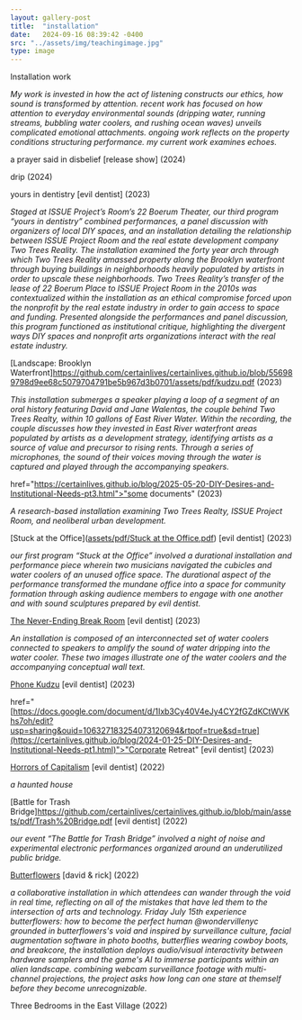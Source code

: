 ```yaml
---
layout: gallery-post
title:  "installation"
date:   2024-09-16 08:39:42 -0400
src: "../assets/img/teachingimage.jpg"
type: image
---
```

Installation work 

<i> My work is invested in how the act of listening constructs our ethics, how sound is transformed by attention. recent work has focused on how attention to everyday environmental sounds (dripping water, running streams, bubbling water coolers, and rushing ocean waves) unveils complicated emotional attachments. ongoing work reflects on the property conditions structuring performance. my current work examines echoes. </i>

a prayer said in disbelief [release show] (2024)

drip (2024)

yours in dentistry [evil dentist] (2023) 

<i> Staged at ISSUE Project’s Room’s 22 Boerum Theater, our third program “yours in dentistry” combined performances, a panel discussion with organizers of local DIY spaces, and an installation detailing the relationship between ISSUE Project Room and the real estate development company Two Trees Reality. The installation examined the forty year arch through which Two Trees Reality amassed property along the Brooklyn waterfront through buying buildings in neighborhoods heavily populated by artists in order to upscale these neighborhoods. Two Trees Reality’s transfer of the lease of 22 Boerum Place to ISSUE Project Room in the 2010s was contextualized within the installation as an ethical compromise forced upon the nonprofit by the real estate industry in order to gain access to space and funding. Presented alongside the performances and panel discussion, this program functioned as institutional critique, highlighting the divergent ways DIY spaces and nonprofit arts organizations interact with the real estate industry. </i>

[Landscape: Brooklyn Waterfront]https://github.com/certainlives/certainlives.github.io/blob/556989798d9ee68c5079704791be5b967d3b0701/assets/pdf/kudzu.pdf (2023)

<i> This installation submerges a speaker playing a loop of a segment of an oral history featuring David and Jane Walentas, the couple behind Two Trees Realty, within 10 gallons of East River Water. Within the recording, the couple discusses how they invested in East River waterfront areas populated by artists as a development strategy, identifying artists as a source of value and precursor to rising rents. Through a series of microphones, the sound of their voices moving through the water is captured and played through the accompanying speakers. </i>

href="https://certainlives.github.io/blog/2025-05-20-DIY-Desires-and-Institutional-Needs-pt3.html">"some documents"</a> (2023)

<i> A research-based installation examining Two Trees Realty, ISSUE Project Room, and neoliberal urban development. </i>

[Stuck at the Office]([assets/pdf/Stuck at the Office.pdf](https://github.com/certainlives/certainlives.github.io/blob/e354257d2584e82dea921533bd2156586f2d7ddf/assets/pdf/Stuck%20at%20the%20Office.pdf)) [evil dentist] (2023)

<i> our first program “Stuck at the Office” involved a durational installation and performance piece wherein two musicians navigated the cubicles and water coolers of an unused office space. The durational aspect of the performance transformed the mundane office into a space for community formation through asking audience members to engage with one another and with sound sculptures prepared by evil dentist. </i>

[The Never-Ending Break Room](https://github.com/certainlives/certainlives.github.io/blob/556989798d9ee68c5079704791be5b967d3b0701/assets/pdf/break.pdf) [evil dentist] (2023)

<i>An installation is composed of an interconnected set of water coolers connected to speakers to amplify the sound of water dripping into the water cooler. These two images illustrate one of the water coolers and the accompanying conceptual wall text. </i>

[Phone Kudzu](https://github.com/certainlives/certainlives.github.io/blob/556989798d9ee68c5079704791be5b967d3b0701/assets/pdf/kudzu.pdf) [evil dentist] (2023)

href="[https://docs.google.com/document/d/1Ixb3Cy40V4eJy4CY2fGZdKCtWVKhs7oh/edit?usp=sharing&ouid=106327183254073120694&rtpof=true&sd=true](https://certainlives.github.io/blog/2024-01-25-DIY-Desires-and-Institutional-Needs-pt1.html)">"Corporate Retreat"</a> [evil dentist] (2023)

[Horrors of Capitalism](https://github.com/certainlives/certainlives.github.io/blob/556989798d9ee68c5079704791be5b967d3b0701/assets/pdf/horrors.pdf) [evil dentist] (2022)

<i>a haunted house</i>

[Battle for Trash Bridge]https://github.com/certainlives/certainlives.github.io/blob/main/assets/pdf/Trash%20Bridge.pdf [evil dentist] (2022) 

<i>our event “The Battle for Trash Bridge” involved a night of noise and experimental electronic performances organized around an underutilized public bridge.</i>

[Butterflowers](https://github.com/certainlives/certainlives.github.io/blob/556989798d9ee68c5079704791be5b967d3b0701/assets/pdf/perfect%20human.pdf) [david & rick] (2022)

<i> a collaborative installation in which attendees can wander through the void in real time, reflecting on all of the mistakes that have led them to the intersection of arts and technology. Friday July 15th experience butterflowers: how to become the perfect human @wondervillenyc grounded in butterflowers's void and inspired by surveillance culture, facial augmentation software in photo booths, butterflies wearing cowboy boots, and breakcore, the installation deploys audio/visual interactivity between hardware samplers and the game's AI to immerse participants within an alien landscape. combining webcam surveillance footage with multi-channel projections, the project asks how long can one stare at themself before they become unrecognizable. </i>

Three Bedrooms in the East Village (2022)
